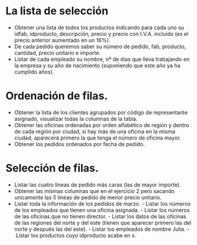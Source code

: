 # La lista de selección

- Obtener una lista de todos los productos indicando para cada uno su idfab, idproducto, descripción, precio y precio con I.V.A. incluido (es el precio anterior aumentado en un 16%).
- De cada pedido queremos saber su número de pedido, fab, producto, cantidad, precio unitario e importe.
- Listar de cada empleado su nombre, nº de días que lleva trabajando en la empresa y su año de nacimiento (suponiendo que este año ya ha cumplido años).
 
# Ordenación de filas.


- Obtener la lista de los clientes agrupados por código de representante asignado, visualizar todas la columnas de la tabla.
- Obtener las oficinas ordenadas por orden alfabético de región y dentro de cada región por ciudad, si hay más de una oficina en la misma ciudad, aparecerá primero la que tenga el número de oficina mayor.
- Obtener los pedidos ordenados por fecha de pedido.
 
# Selección de filas.


- Listar las cuatro líneas de pedido más caras (las de mayor importe).
- Obtener las mismas columnas que en el ejercicio 2 pero sacando unicamente las 5 líneas de pedido de menor precio unitario.
- Listar toda la información de los pedidos de marzo.
- Listar los números de los empleados que tienen una oficina asignada.
- Listar los números de las oficinas que no tienen director.
- Listar los datos de las oficinas de las regiones del norte y del este (tienen que aparecer primero las del norte y después las del este).
- Listar los empleados de nombre Julia.
- Listar los productos cuyo idproducto acabe en x. 
